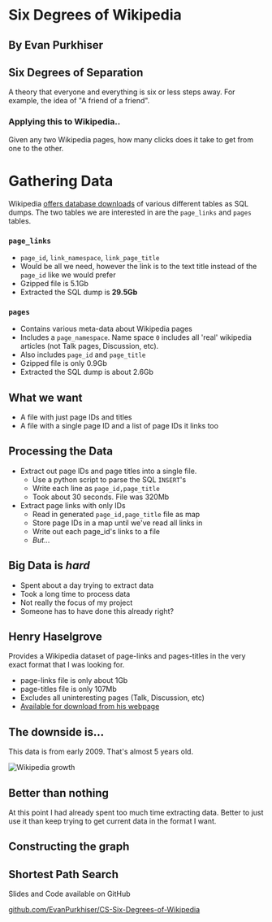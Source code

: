 # Six Degrees of Wikipedia
## By Evan Purkhiser


## Six Degrees of Separation


A theory that everyone and everything is six or less steps away. For example,
the idea of "A friend of a friend".


### Applying this to Wikipedia..

Given any two Wikipedia pages, how many clicks does it take to get from one to
the other.


# Gathering Data


Wikipedia [offers database
downloads](http://en.wikipedia.org/wiki/Wikipedia:Database_download) of various
different tables as SQL dumps. The two tables we are interested in are the
`page_links` and `pages` tables.


### `page_links`

 * `page_id`, `link_namespace`, `link_page_title`
 * Would be all we need, however the link is to the text title instead of the
   `page_id` like we would prefer
 * Gzipped file is 5.1Gb
 * Extracted the SQL dump is **29.5Gb**


### `pages`

 * Contains various meta-data about Wikipedia pages
 * Includes a `page_namespace`. Name space `0` includes all 'real' wikipedia
   articles (not Talk pages, Discussion, etc).
 * Also includes `page_id` and `page_title`
 * Gzipped file is only 0.9Gb
 * Extracted the SQL dump is about 2.6Gb


## What we want

 * A file with just page IDs and titles
 * A file with a single page ID and a list of page IDs it links too


## Processing the Data

 * Extract out page IDs and page titles into a single file.
   * Use a python script to parse the SQL `INSERT`'s 
   * Write each line as `page_id,page_title`
   * Took about 30 seconds. File was 320Mb
 * Extract page links with only IDs
   * Read in generated `page_id,page_title` file as map
   * Store page IDs in a map until we've read all links in
   * Write out each page_id's links to a file
   * _But..._


## Big Data is _hard_

 * Spent about a day trying to extract data
 * Took a long time to process data
 * Not really the focus of my project
 * Someone has to have done this already right?


## Henry Haselgrove

Provides a Wikipedia dataset of page-links and pages-titles in the very exact
format that I was looking for.

 * page-links file is only about 1Gb
 * page-titles file is only 107Mb
 * Excludes all uninteresting pages (Talk, Discussion, etc)
 * [Available for download from his
   webpage](http://haselgrove.id.au/wikipedia.ht)


## The downside is...

This data is from early 2009. That's almost 5 years old.


![Wikipedia
growth](http://upload.wikimedia.org/wikipedia/commons/2/26/EnwikipediaArt.PNG)


## Better than nothing

At this point I had already spent too much time extracting data. Better to just
use it than keep trying to get current data in the format I want.


## Constructing the graph


## Shortest Path Search


Slides and Code available on GitHub

[github.com/EvanPurkhiser/CS-Six-Degrees-of-Wikipedia](https://github.com/EvanPurkhiser/CS-Six-Degrees-of-Wikipedia)
